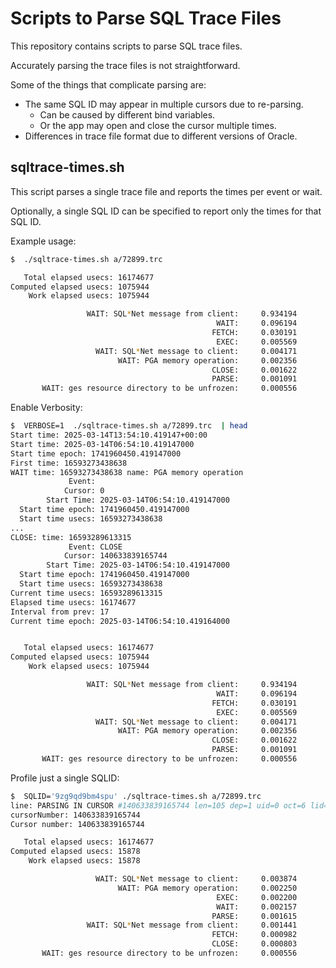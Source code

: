
Scripts to Parse SQL Trace Files
================================

This repository contains scripts to parse SQL trace files. 

Accurately parsing the trace files is not straightforward. 

Some of the things that complicate parsing are:

- The same SQL ID may appear in multiple cursors due to re-parsing.
  - Can be caused by different bind variables.
  - Or the app may open and close the cursor multiple times.
- Differences in trace file format due to different versions of Oracle.


## sqltrace-times.sh

This script parses a single trace file and reports the times per event or wait.

Optionally, a single SQL ID can be specified to report only the times for that SQL ID.

Example usage:

```bash
$  ./sqltrace-times.sh a/72899.trc

   Total elapsed usecs: 16174677
Computed elapsed usecs: 1075944
    Work elapsed usecs: 1075944

                 WAIT: SQL*Net message from client:     0.934194
                                              WAIT:     0.096194
                                             FETCH:     0.030191
                                              EXEC:     0.005569
                   WAIT: SQL*Net message to client:     0.004171
                        WAIT: PGA memory operation:     0.002356
                                             CLOSE:     0.001622
                                             PARSE:     0.001091
       WAIT: ges resource directory to be unfrozen:     0.000556

```

Enable Verbosity:

```bash
$  VERBOSE=1  ./sqltrace-times.sh a/72899.trc  | head
Start time: 2025-03-14T13:54:10.419147+00:00
Start time: 2025-03-14T06:54:10.419147000
Start time epoch: 1741960450.419147000
First time: 16593273438638
WAIT time: 16593273438638 name: PGA memory operation
             Event:
            Cursor: 0
        Start Time: 2025-03-14T06:54:10.419147000
  Start time epoch: 1741960450.419147000
  Start time usecs: 16593273438638
...
CLOSE: time: 16593289613315
             Event: CLOSE
            Cursor: 140633839165744
        Start Time: 2025-03-14T06:54:10.419147000
  Start time epoch: 1741960450.419147000
  Start time usecs: 16593273438638
Current time usecs: 16593289613315
Elapsed time usecs: 16174677
Interval from prev: 17
Current time epoch: 2025-03-14T06:54:10.419164000


   Total elapsed usecs: 16174677
Computed elapsed usecs: 1075944
    Work elapsed usecs: 1075944

                 WAIT: SQL*Net message from client:     0.934194
                                              WAIT:     0.096194
                                             FETCH:     0.030191
                                              EXEC:     0.005569
                   WAIT: SQL*Net message to client:     0.004171
                        WAIT: PGA memory operation:     0.002356
                                             CLOSE:     0.001622
                                             PARSE:     0.001091
       WAIT: ges resource directory to be unfrozen:     0.000556

```

Profile just a single SQLID:

```bash
$  SQLID='9zg9qd9bm4spu' ./sqltrace-times.sh a/72899.trc
line: PARSING IN CURSOR #140633839165744 len=105 dep=1 uid=0 oct=6 lid=0 tim=16593273453875 hv=1462919866 ad='59fdeaa38' sqlid='9zg9qd9bm4spu'
cursorNumber: 140633839165744
Cursor number: 140633839165744

   Total elapsed usecs: 16174677
Computed elapsed usecs: 15878
    Work elapsed usecs: 15878

                   WAIT: SQL*Net message to client:     0.003874
                        WAIT: PGA memory operation:     0.002250
                                              EXEC:     0.002200
                                              WAIT:     0.002157
                                             PARSE:     0.001615
                 WAIT: SQL*Net message from client:     0.001441
                                             FETCH:     0.000982
                                             CLOSE:     0.000803
       WAIT: ges resource directory to be unfrozen:     0.000556

```


